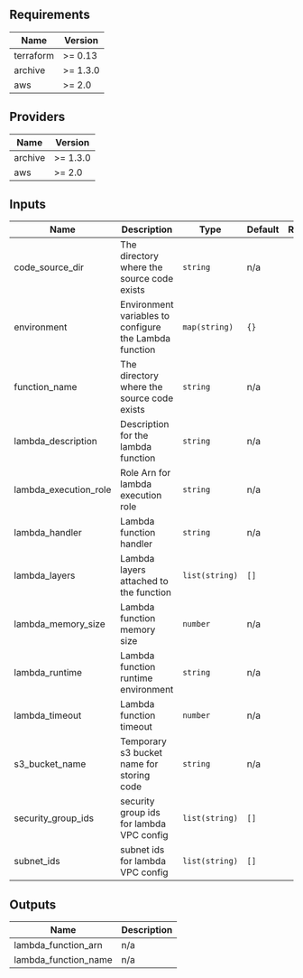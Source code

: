 ## Requirements

| Name | Version |
|------|---------|
| terraform | >= 0.13 |
| archive | >= 1.3.0 |
| aws | >= 2.0 |

## Providers

| Name | Version |
|------|---------|
| archive | >= 1.3.0 |
| aws | >= 2.0 |

## Inputs

| Name | Description | Type | Default | Required |
|------|-------------|------|---------|:--------:|
| code\_source\_dir | The directory where the source code exists | `string` | n/a | yes |
| environment | Environment variables to configure the Lambda function | `map(string)` | `{}` | no |
| function\_name | The directory where the source code exists | `string` | n/a | yes |
| lambda\_description | Description for the lambda function | `string` | n/a | yes |
| lambda\_execution\_role | Role Arn for lambda execution role | `string` | n/a | yes |
| lambda\_handler | Lambda function handler | `string` | n/a | yes |
| lambda\_layers | Lambda layers attached to the function | `list(string)` | `[]` | no |
| lambda\_memory\_size | Lambda function memory size | `number` | n/a | yes |
| lambda\_runtime | Lambda function runtime environment | `string` | n/a | yes |
| lambda\_timeout | Lambda function timeout | `number` | n/a | yes |
| s3\_bucket\_name | Temporary s3 bucket name for storing code | `string` | n/a | yes |
| security\_group\_ids | security group ids for lambda VPC config | `list(string)` | `[]` | no |
| subnet\_ids | subnet ids for lambda VPC config | `list(string)` | `[]` | no |

## Outputs

| Name | Description |
|------|-------------|
| lambda\_function\_arn | n/a |
| lambda\_function\_name | n/a |

